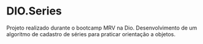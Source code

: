# DIO.Series
Projeto realizado durante o bootcamp MRV na Dio. Desenvolvimento de um algoritmo de cadastro de séries para praticar orientação a objetos.
